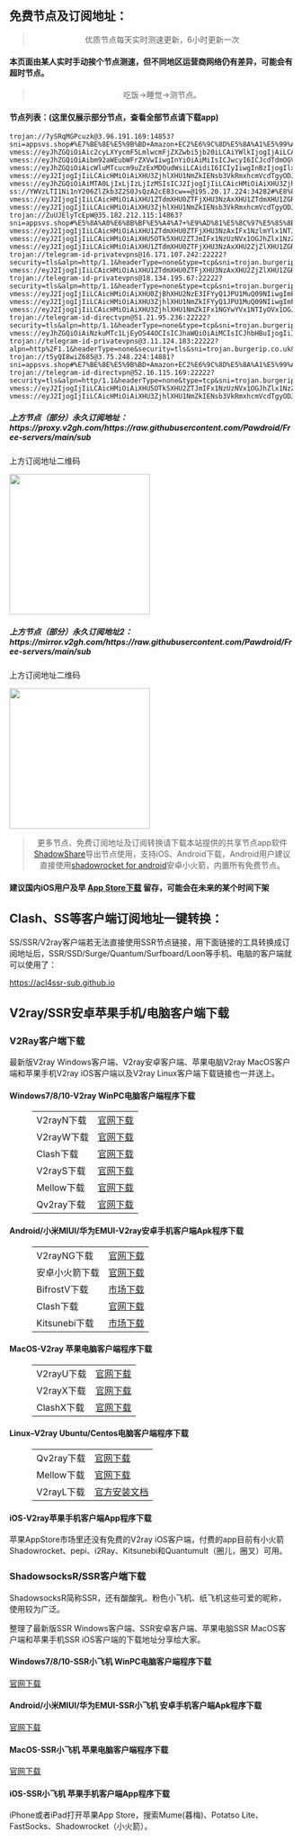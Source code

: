 
<h2>免费节点及订阅地址：</h2>
<blockquote>
<p style="text-align: center;">优质节点每天实时测速更新，6小时更新一次</p>
</blockquote>
<h4>本页面由某人实时手动挨个节点测速，但不同地区运营商网络仍有差异，可能会有超时节点。</h4>
<blockquote>
<p style="text-align: center;">吃饭->睡觉->测节点。</p>
</blockquote>
<h4>节点列表：(这里仅展示部分节点，查看全部节点请下载app)</h4>

```trojan://qj1Dz1CJmFQRhWr1SP80aA@172.67.204.84:443?type=grpc&sni=cdn-21.gsmxreality.com&allowInsecure=1&serviceName=443trojan#%E7%BE%8E%E5%9B%BD+CloudFlare%E8%8A%82%E7%82%B9
trojan://7ySRqMGPcuzk@3.96.191.169:14853?sni=appsvs.shop#%E7%BE%8E%E5%9B%BD+Amazon+EC2%E6%9C%8D%E5%8A%A1%E5%99%A8
vmess://eyJhZGQiOiAic2cyLXYycmF5LmlwcmFjZXZwbi5jb20iLCAiYWlkIjogIjAiLCAiYWxwbiI6ICJoMixodHRwLzEuMSIsICJmcCI6ICIiLCAiaG9zdCI6ICIiLCAiaWQiOiAiNTAwNmRmY2UtZGM4Yy00Yjk0LThjMWUtZjU5NmUzZGE4NTQzIiwgIm5ldCI6ICJ0Y3AiLCAicGF0aCI6ICIiLCAicG9ydCI6ICI4NDQzIiwgInBzIjogIlx1N2Y4ZVx1NTZmZCBWMkNST1NTLkNPTSIsICJzY3kiOiAiYXV0byIsICJzbmkiOiAiIiwgInRscyI6ICJ0bHMiLCAidHlwZSI6ICIiLCAidiI6ICIyIn0=
vmess://eyJhZGQiOiAibm92aWEubWFrZXVwIiwgInYiOiAiMiIsICJwcyI6ICJcdTdmOGVcdTU2ZmQgQ2xvdWRGbGFyZVx1ODI4Mlx1NzBiOSIsICJwb3J0IjogNDQzLCAiaWQiOiAiMDNmY2M2MTgtYjkzZC02Nzk2LTZhZWQtOGEzOGM5NzVkNTgxIiwgImFpZCI6ICIwIiwgIm5ldCI6ICJ3cyIsICJ0eXBlIjogIiIsICJob3N0IjogIm5vdmlhLm1ha2V1cCIsICJwYXRoIjogIi9saW5rdndzIiwgInRscyI6ICJ0bHMifQ==
vmess://eyJhZGQiOiAicWluMTcucm9uZzExMDQudWsiLCAidiI6ICIyIiwgInBzIjogIlx1N2Y4ZVx1NTZmZCBDbG91ZEZsYXJlXHU4MjgyXHU3MGI5IiwgInBvcnQiOiAyMDUzLCAiaWQiOiAiZjY3NDk2NGUtN2MzOC00MWFjLTlmMDYtM2U3YWVkYzUxZTMwIiwgImFpZCI6ICIwIiwgIm5ldCI6ICJ3cyIsICJ0eXBlIjogIiIsICJob3N0IjogInFpbjE3LnJvbmcxMTA0LnVrIiwgInBhdGgiOiAiL3FpbjE3IiwgInRscyI6ICJ0bHMifQ==
vmess://eyJ2IjogIjIiLCAicHMiOiAiXHU3ZjhlXHU1NmZkIENsb3VkRmxhcmVcdTgyODJcdTcwYjkiLCAiYWRkIjogIjE3Mi42Ny4xMzAuMTQwIiwgInBvcnQiOiAyMDgyLCAiaWQiOiAiMTEyYWMzNmYtM2Y1My00ZTI2LTgzNzEtZDI1YzAyOGUxYjlhIiwgImFpZCI6IDAsICJzY3kiOiAiYXV0byIsICJuZXQiOiAid3MiLCAiaG9zdCI6ICJzMWMudjIudjAwMXNzcy54eXoiLCAicGF0aCI6ICIvIiwgInRscyI6ICIifQ==
vmess://eyJhZGQiOiAiMTA0LjIxLjIzLjIzMSIsICJ2IjogIjIiLCAicHMiOiAiXHU3ZjhlXHU1NmZkIENsb3VkRmxhcmVcdTgyODJcdTcwYjkiLCAicG9ydCI6IDIwOTUsICJpZCI6ICI3YTczN2Y0MS1iNzkyLTQyNjAtOTRmZi0zZDg2NGRhNjdiODAiLCAiYWlkIjogIjAiLCAibmV0IjogIndzIiwgInR5cGUiOiAiIiwgImhvc3QiOiAib25lYS5mbGhhLnJ1IiwgInBhdGgiOiAiLyIsICJ0bHMiOiAiIn0=
ss://YWVzLTI1Ni1nY206ZlZkb3Z2S0JsQzA2cE83cw==@195.20.17.224:34282#%E8%8A%AC%E5%85%B0+V2CROSS.COM
vmess://eyJ2IjogIjIiLCAicHMiOiAiXHU1ZTdmXHU0ZTFjXHU3NzAxXHU1ZTdmXHU1ZGRlXHU1ZTAyIFx1NzlmYlx1NTJhOCIsICJhZGQiOiAiemYubGFsYXl1bi5jeW91IiwgInBvcnQiOiAiMTAxNjMiLCAiYWlkIjogMCwgInNjeSI6ICJhdXRvIiwgIm5ldCI6ICJ3cyIsICJ0eXBlIjogIm5vbmUiLCAidGxzIjogIiIsICJpZCI6ICJiMTU1M2FiZS02ZjFmLTMyODgtYmZjMi05MDhiMmY5ZmM0ZmMiLCAic25pIjogIiIsICJob3N0IjogImhrLmxhbGF5dW5zc2wueHl6IiwgInBhdGgiOiAiL3YycmF5In0=
vmess://eyJ2IjogIjIiLCAicHMiOiAiXHU3ZjhlXHU1NmZkIENsb3VkRmxhcmVcdTgyODJcdTcwYjkiLCAiYWRkIjogIjE3Mi42Ny4yMjMuMjQyIiwgInBvcnQiOiAyMDg2LCAiYWlkIjogMCwgInNjeSI6ICJhdXRvIiwgIm5ldCI6ICJ3cyIsICJ0eXBlIjogIm5vbmUiLCAidGxzIjogIiIsICJpZCI6ICI3ZDkzZTk5Mi00OGNmLTQyZDQtODRmOC03NTc2OGU4MTVhNGMiLCAiaG9zdCI6ICJhZG1pbi5hcnpvbmhvc3QuaXIiLCAicGF0aCI6ICIvIn0=
trojan://ZuUJElyTcEpW@35.182.212.115:14863?sni=appsvs.shop#%E5%8A%A0%E6%8B%BF%E5%A4%A7+%E9%AD%81%E5%8C%97%E5%85%8B%E7%9C%81%E8%92%99%E7%89%B9%E5%88%A9%E5%B0%94Amazon%E6%95%B0%E6%8D%AE%E4%B8%AD%E5%BF%83
vmess://eyJ2IjogIjIiLCAicHMiOiAiXHU1ZTdmXHU0ZTFjXHU3NzAxIFx1NzlmYlx1NTJhOCIsICJhZGQiOiAiZGF0YS1qcC12MS51c2Fib29rcy5jb20uY24iLCAicG9ydCI6ICIyMDMwMSIsICJpZCI6ICJiMTQ3OGUyNC00OTE2LTNhYmUtOGYxNy0xNTkzMTAxMmVjYmUiLCAiYWlkIjogIjAiLCAic2N5IjogImF1dG8iLCAibmV0IjogIndzIiwgInR5cGUiOiAibm9uZSIsICJob3N0IjogImRhdGEtanAtdjEudXNhYm9va3MuY29tLmNuIiwgInBhdGgiOiAiL2RlYmlhbiIsICJ0bHMiOiAiIiwgInNuaSI6ICIiLCAiYWxwbiI6ICIifQ==
vmess://eyJ2IjogIjIiLCAicHMiOiAiXHU5OTk5XHU2ZTJmIFx1NzUzNVx1OGJhZlx1NzZjOFx1NzlkMVx1NjcwOVx1OTY1MFx1NTE2Y1x1NTNmOCIsICJhZGQiOiAiNDIuMy4xMjEuMjQ3IiwgInBvcnQiOiAiODAiLCAiYWlkIjogMCwgInNjeSI6ICJhdXRvIiwgIm5ldCI6ICJ0Y3AiLCAidHlwZSI6ICJub25lIiwgInRscyI6ICIiLCAiaWQiOiAiZjBkMjNlMjctZDNjZi00NDc2LWI3NWItODc1NTJmOWVlZTFhIiwgInNuaSI6ICIifQ==
vmess://eyJ2IjogIjIiLCAicHMiOiAiXHU1ZTdmXHU0ZTFjXHU3NzAxXHU2ZjZlXHU1ZGRlXHU1ZTAyIFx1NzlmYlx1NTJhOCIsICJhZGQiOiAiMTgzLjI0MC4xODguNDQiLCAicG9ydCI6ICIzNTA2NyIsICJhaWQiOiAwLCAic2N5IjogImF1dG8iLCAibmV0IjogInRjcCIsICJ0eXBlIjogIm5vbmUiLCAidGxzIjogIiIsICJpZCI6ICIyYWRkNWMzOS1mMzUzLTNiNTgtYjg4Ni0xOTUyNTFmYWI0NGYiLCAic25pIjogIiJ9
trojan://telegram-id-privatevpns@16.171.107.242:22222?security=tls&alpn=http/1.1&headerType=none&type=tcp&sni=trojan.burgerip.co.uk#%E7%BE%8E%E5%9B%BD+%E6%83%A0%E6%99%AEHP
vmess://eyJ2IjogIjIiLCAicHMiOiAiXHU1ZTdmXHU0ZTFjXHU3NzAxXHU2ZjZlXHU1ZGRlXHU1ZTAyIFx1NzlmYlx1NTJhOCIsICJhZGQiOiAiMTgzLjI0MC4xODguNDQiLCAicG9ydCI6ICIzNTA2OCIsICJhaWQiOiAwLCAic2N5IjogImF1dG8iLCAibmV0IjogInRjcCIsICJ0eXBlIjogIm5vbmUiLCAidGxzIjogIiIsICJpZCI6ICIyYWRkNWMzOS1mMzUzLTNiNTgtYjg4Ni0xOTUyNTFmYWI0NGYiLCAic25pIjogIiJ9
trojan://telegram-id-privatevpns@18.134.195.67:22222?security=tls&alpn=http/1.1&headerType=none&type=tcp&sni=trojan.burgerip.co.uk#%E7%BE%8E%E5%9B%BD+%E9%BA%BB%E7%9C%81%E7%90%86%E5%B7%A5%E5%AD%A6%E9%99%A2
vmess://eyJ2IjogIjIiLCAicHMiOiAiXHU0ZjBhXHU2NzE3IFYyQ1JPU1MuQ09NIiwgImFkZCI6ICI1LjE2MS4xOTIuMTcyIiwgInBvcnQiOiAiMzM3NjQiLCAiYWlkIjogMCwgInNjeSI6ICJhdXRvIiwgIm5ldCI6ICJ0Y3AiLCAidHlwZSI6ICJub25lIiwgInRscyI6ICIiLCAiaWQiOiAiZjk2ZTkzOTctMDhiZS00MjI3LWUyNmEtZjNhNTVhMzk3NmRlIiwgInNuaSI6ICIifQ==
vmess://eyJ2IjogIjIiLCAicHMiOiAiXHU3ZjhlXHU1NmZkIFYyQ1JPU1MuQ09NIiwgImFkZCI6ICIxNTQuNjIuMTg1LjgzIiwgInBvcnQiOiAiNDc0NTYiLCAiaWQiOiAiMGM2NjVlZTAtMDNhYS00ZDUwLWQwM2YtODJhNmUxMTgxOWE4IiwgImFpZCI6ICIwIiwgInNjeSI6ICJhdXRvIiwgIm5ldCI6ICJ0Y3AiLCAidHlwZSI6ICJub25lIiwgImhvc3QiOiAiIiwgInBhdGgiOiAiIiwgInRscyI6ICIiLCAic25pIjogIiIsICJhbHBuIjogIiJ9
vmess://eyJ2IjogIjIiLCAicHMiOiAiXHU3ZjhlXHU1NmZkIFx1NGYwYVx1NTIyOVx1OGJmYVx1NGYwYVx1NWRkZVx1ODI5ZFx1NTJhMFx1NTRlNVNlcnZlciBDZW50cmFsXHU3ZjUxXHU3ZWRjXHU1MTZjXHU1M2Y4IiwgImFkZCI6ICIyMTYuMjQ2LjIxLjIwIiwgInBvcnQiOiAiNTkxMDkiLCAiaWQiOiAiMzM2NWI4ODItNjc5MS00ODlkLWJiYjctMWUwY2MzNTc5NzU1IiwgImFpZCI6ICIwIiwgInNjeSI6ICJhdXRvIiwgIm5ldCI6ICJ0Y3AiLCAidHlwZSI6ICJub25lIiwgImhvc3QiOiAiIiwgInBhdGgiOiAiIiwgInRscyI6ICIiLCAic25pIjogIiIsICJhbHBuIjogIiJ9
trojan://telegram-id-directvpn@51.21.95.236:22222?security=tls&alpn=http/1.1&headerType=none&type=tcp&sni=trojan.burgerip.co.uk#%E8%8B%B1%E5%9B%BD+%E7%A4%BE%E4%BC%9A%E4%BF%9D%E9%99%A9%E5%AE%89%E5%85%A8%E9%83%A8
vmess://eyJhZGQiOiAiNzkuMTc1LjEyOS44OCIsICJhaWQiOiAiMCIsICJhbHBuIjogIiIsICJmcCI6ICIiLCAiaG9zdCI6ICJ0ZWxld2ViaW9uLmNvbSIsICJpZCI6ICIzNzFmOTkyZS00MDM1LTQ0MGItYTgzOC01MTMyOTk5MTU2MjMiLCAibmV0IjogInRjcCIsICJwYXRoIjogIi8iLCAicG9ydCI6ICI1NjI2NiIsICJwcyI6ICJcdTRmMGFcdTY3MTcgVjJDUk9TUy5DT00iLCAic2N5IjogImF1dG8iLCAic25pIjogIiIsICJ0bHMiOiAiIiwgInR5cGUiOiAiaHR0cCIsICJ2IjogIjIifQ==
trojan://telegram-id-privatevpns@3.11.124.183:22222?alpn=http%2F1.1&headerType=none&security=tls&sni=trojan.burgerip.co.uk&type=tcp#%E8%8B%B1%E5%9B%BD+%E4%BC%A6%E6%95%A6Amazon%E6%95%B0%E6%8D%AE%E4%B8%AD%E5%BF%83
trojan://t5yQI8wiZ685@3.75.248.224:14881?sni=appsvs.shop#%E7%BE%8E%E5%9B%BD+Amazon+EC2%E6%9C%8D%E5%8A%A1%E5%99%A8
trojan://telegram-id-directvpn@52.16.115.169:22222?security=tls&alpn=http/1.1&headerType=none&type=tcp&sni=trojan.burgerip.co.uk#%E7%88%B1%E5%B0%94%E5%85%B0+%E9%83%BD%E6%9F%8F%E6%9E%97Amazon%E6%95%B0%E6%8D%AE%E4%B8%AD%E5%BF%83
vmess://eyJ2IjogIjIiLCAicHMiOiAiXHU5OTk5XHU2ZTJmIFx1NzUzNVx1OGJhZlx1NzZjOFx1NzlkMVx1NjcwOVx1OTY1MFx1NTE2Y1x1NTNmOCIsICJhZGQiOiAiVU5MSU1JVEVELkhVWS4wLlNSTCIsICJwb3J0IjogODAsICJhaWQiOiAwLCAic2N5IjogImF1dG8iLCAibmV0IjogInRjcCIsICJ0eXBlIjogIm5vbmUiLCAidGxzIjogIiIsICJpZCI6ICJmMGQyM2UyNy1kM2NmLTQ0NzYtYjc1Yi04NzU1MmY5ZWVlMWEifQ==
vmess://eyJ2IjogIjIiLCAicHMiOiAiXHU3ZjhlXHU1NmZkIENsb3VkRmxhcmVcdTgyODJcdTcwYjkiLCAiYWRkIjogIm1pemJhbi5hcnpvbmhvc3QuaXIiLCAicG9ydCI6ICIyMDg2IiwgImlkIjogImU2OTBmZjllLTE2NzYtNGJlMy1kMTM2LWRjYWU1ODZjYjFlNyIsICJhaWQiOiAiMCIsICJzY3kiOiAiYXV0byIsICJuZXQiOiAid3MiLCAidHlwZSI6ICJub25lIiwgImhvc3QiOiAiIiwgInBhdGgiOiAiLyIsICJ0bHMiOiAiIiwgInNuaSI6ICIiLCAiYWxwbiI6ICIifQ==
```
<h5>上方节点（部分）永久订阅地址：https://proxy.v2gh.com/https://raw.githubusercontent.com/Pawdroid/Free-servers/main/sub</h5>
<p>上方订阅地址二维码</p>
<img src='https://raw.githubusercontent.com/Pawdroid/Free-servers/main/sub.png' width=250 height=250>
<h5>上方节点（部分）永久订阅地址2：https://mirror.v2gh.com/https://raw.githubusercontent.com/Pawdroid/Free-servers/main/sub</h5>
<p>上方订阅地址二维码</p>
<img src='https://raw.githubusercontent.com/Pawdroid/Free-servers/main/sub2.png' width=250 height=250>
<blockquote style='text-align: center;'>更多节点、免费订阅地址及订阅转换请下载本站提供的共享节点app软件<a href='https://shadowsharing.com'>ShadowShare</a>导出节点使用，支持iOS、Android下载，Android用户建议直接使用<a href='https://github.com/Pawdroid/shadowrocket_for_android'>shadowrocket for android</a>安卓小火箭，内置所有免费节点。</blockquote>
<h4>建议国内iOS用户及早 <a href='https://apps.apple.com/cn/app/shadowshare/id1612647259'>App Store下载</a> 留存，可能会在未来的某个时间下架</h4>

<div class="nv-content-wrap entry-content">
<h2>Clash、SS等客户端订阅地址一键转换：</h2>
<p>SS/SSR/V2ray客户端若无法直接使用SSR节点链接，用下面链接的工具转换成订阅地址后，SSR/SSD/Surge/Quantum/Surfboard/Loon等手机、电脑的客户端就可以使用了：</p>
<p><a href="https://acl4ssr-sub.github.io" target="_blank" rel="noreferrer noopener nofollow">https://acl4ssr-sub.github.io</a></p>
<h2>V2ray/SSR安卓苹果手机/电脑客户端下载</h2>
<h3>V2Ray客户端下载</h3>
<p>最新版V2ray Windows客户端、V2ray安卓客户端、苹果电脑V2ray MacOS客户端和苹果手机V2ray iOS客户端以及V2ray Linux客户端下载链接也一并送上。</p>
<h4>Windows7/8/10-<strong>V2ray WinPC电脑客户端</strong>程序下载</h4>
<figure class="wp-block-table alignwide is-style-stripes"><table><tbody><tr><td>V2rayN下载</td><td><a href="https://github.com/2dust/v2rayN/releases" target="_blank" rel="noreferrer noopener">官网下载</a></td></tr><tr><td>V2rayW下载</td><td><a href="https://github.com/Cenmrev/V2RayW/releases" target="_blank" rel="noreferrer noopener">官网下载</a></td></tr><tr><td>Clash下载</td><td><a href="https://github.com/Fndroid/clash_for_windows_pkg/releases" target="_blank" rel="noreferrer noopener">官网下载</a></td></tr><tr><td>V2rayS下载</td><td><a href="https://github.com/Shinlor/V2RayS/releases" target="_blank" rel="noreferrer noopener">官网下载</a></td></tr><tr><td>Mellow下载</td><td><a href="https://github.com/mellow-io/mellow/releases" target="_blank" rel="noreferrer noopener">官网下载</a></td></tr><tr><td>Qv2ray下载</td><td><a href="https://github.com/Qv2ray/Qv2ray" target="_blank" rel="noreferrer noopener">官网下载</a></td></tr></tbody></table></figure>
<h4><strong>Android/小米MIUI/华为EMUI-V2ray安卓手机客户端</strong>Apk程序下载</h4>
<figure class="wp-block-table alignwide is-style-stripes"><table><tbody><tr><td>V2rayNG下载</td><td><a href="https://github.com/2dust/v2rayNG/releases" target="_blank" rel="noreferrer noopener">官网下载</a></td></tr><tr><td>安卓小火箭下载</td><td><a href="https://github.com/Pawdroid/shadowrocket_for_android/releases" target="_blank" rel="noreferrer noopener">官网下载</a></td></tr><tr><td>BifrostV下载</td><td><a rel="noreferrer noopener" href="https://www.appsapk.com/downloading/latest/com.github.dawndiy.bifrostv-0.6.8.apk" target="_blank">市场下载</a></td></tr><tr><td>Clash下载</td><td><a href="https://github.com/Kr328/ClashForAndroid/releases" target="_blank" rel="noreferrer noopener">官网下载</a></td></tr><tr><td>Kitsunebi下载</td><td><a rel="noreferrer noopener" href="https://apkpure.com/kitsunebi/fun.kitsunebi.kitsunebi4android" target="_blank">市场下载</a></td></tr></tbody></table></figure>
<h4><strong>MacOS-V2ray <strong>苹果电脑</strong>客户端</strong>程序下载</h4>
<figure class="wp-block-table alignwide is-style-stripes"><table><tbody><tr><td>V2rayU下载</td><td><a href="https://github.com/yanue/V2rayU/releases" target="_blank" rel="noreferrer noopener">官网下载</a></td></tr><tr><td>V2rayX下载</td><td><a href="https://github.com/Cenmrev/V2RayX/releases" target="_blank" rel="noreferrer noopener">官网下载</a></td></tr><tr><td>ClashX下载</td><td><a href="https://github.com/yichengchen/clashX/releases" target="_blank" rel="noreferrer noopener">官网下载</a></td></tr></tbody></table></figure>
<h4><strong>Linux</strong>–<strong>V2ray Ubuntu/Centos电脑客户端</strong>程序下载</h4>
<figure class="wp-block-table alignwide is-style-stripes"><table><tbody><tr><td>Qv2ray下载</td><td><a href="https://github.com/Qv2ray/Qv2ray" target="_blank" rel="noreferrer noopener">官网下载</a></td></tr><tr><td>Mellow下载</td><td><a href="https://github.com/mellow-io/mellow/releases" target="_blank" rel="noreferrer noopener">官网下载</a></td></tr><tr><td>V2rayL下载</td><td><a rel="noreferrer noopener" href="https://github.com/jiangxufeng/v2rayL" target="_blank">官方安装文档</a></td></tr></tbody></table></figure>
<h4>iOS-<strong>V2ray苹果<strong>手机客户端</strong>App程序</strong>下载</h4>
<p>苹果AppStore市场里还没有免费的V2ray iOS客户端，付费的app目前有小火箭Shadowrocket、pepi、i2Ray、Kitsunebi和Quantumult（圈儿，圈叉）可用。</p>
<h3>ShadowsocksR/SSR客户端下载</h3>
<p>ShadowsocksR简称SSR，还有酸酸乳、粉色小飞机、纸飞机这些可爱的昵称，使用较为广泛。</p>
<p>整理了最新版SSR Windows客户端、SSR安卓客户端、苹果电脑SSR MacOS客户端和苹果手机SSR iOS客户端的下载地址分享给大家。</p>
<h4><strong>Windows7/8/10-<strong>SSR小飞机 WinPC电脑客户端</strong>程序下载</strong></h4>
<p><a rel="noreferrer noopener" href="https://github.com/shadowsocksrr/shadowsocksr-csharp/releases" target="_blank">官网下载</a></p>
<h4><strong><strong>Android/小米MIUI/华为EMUI-SSR小飞机 安卓手机客户端</strong>Apk程序下载</strong></h4>
<p><a rel="noreferrer noopener" href="https://github.com/shadowsocksrr/shadowsocksr-android/releases" target="_blank">官网下载</a></p>
<h4><strong><strong>MacOS-SSR小飞机 苹果电脑客户端</strong>程序下载</strong></h4>
<p><a href="https://github.com/qinyuhang/ShadowsocksX-NG-R/releases" target="_blank" rel="noreferrer noopener">官网下载</a></p>
<h4><strong>iOS-<strong>SSR小飞机 苹果手机客户端App程序</strong></strong>下载</h4>
<p>iPhone或者iPad打开苹果App Store，搜索Mume(暮梅)、Potatso Lite、FastSocks、Shadowrocket（小火箭）。</p>
